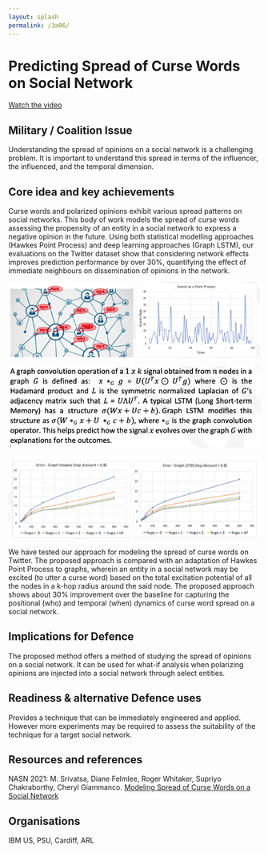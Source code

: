 ```yaml
---
layout: splash
permalink: /3a06/
---
```


# Predicting Spread of Curse Words on Social Network

[Watch the video](https://ibm.box.com/s/9pfi7d1qmn708gwwjz7qdv21evwwexu1)

## Military / Coalition Issue
Understanding the spread of opinions on a social network is a challenging problem. It is important to understand this spread in terms of the influencer, the influenced, and the temporal dimension. 

## Core idea and key achievements
Curse words and polarized opinions exhibit various spread patterns on social networks. This body of work models the spread of curse words assessing the propensity of an entity in a social network to express a negative opinion in the future. Using both statistical modelling approaches (Hawkes Point Process) and deep learning approaches (Graph LSTM), our evaluations on the Twitter dataset show that considering network effects improves prediction performance by over 30%, quantifying the effect of immediate neighbours on dissemination of opinions in the network.

![image info](/dais/achievements/images/3a06-fig1.png)

![image info](/dais/achievements/images/3a06-fig5.png)

![image info](/dais/achievements/images/3a06-fig2.png)

We have tested our approach for modeling the spread of curse words on Twitter. The proposed approach is compared with an adaptation of Hawkes Point Process to graphs, wherein an entity in a social network may be excited (to utter a curse word) based on the total excitation potential of all the nodes in a k-hop radius around the said node. The proposed approach shows about 30% improvement over the baseline for capturing the positional (who) and temporal (when) dynamics of curse word spread on a social network. 

## Implications for Defence
The proposed method offers a method of studying the spread of opinions on a social network. It can be used for what-if analysis when polarizing opinions are injected into a social network through select entities.

## Readiness & alternative Defence uses
Provides a technique that can be immediately engineered and applied. However more experiments may be required to assess the suitability of the technique for a target social network.

<!-- ![image info](/dais/achievements/images/1a02_figure1.jpg) -->

## Resources and references
NASN 2021: M. Srivatsa, Diane Felmlee, Roger Whitaker, Supriyo Chakraborthy, Cheryl Giammanco. 
[Modeling Spread of Curse Words on a Social Network](https://dais-ita.org/node/5877) 

## Organisations
IBM US, PSU, Cardiff, ARL
